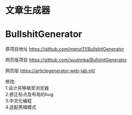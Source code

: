 # 文章生成器
# BullshitGenerator

原项目地址 https://github.com/menzi11/BullshitGenerator

网页版项目 https://github.com/suulnnka/BullshitGenerator

网页版 https://articlegenerator.web-lab.ml/

修改:  
1.设计并移植至浏览器  
2.修正标点及布局的bug  
3.中文化编程  
4.适配黑暗模式
